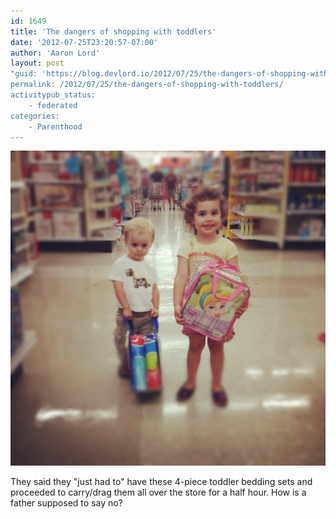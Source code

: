 ```yaml
---
id: 1649
title: 'The dangers of shopping with toddlers'
date: '2012-07-25T23:20:57-07:00'
author: 'Aaron Lord'
layout: post
"guid: 'https://blog.devlord.io/2012/07/25/the-dangers-of-shopping-with-toddlers/'
permalink: /2012/07/25/the-dangers-of-shopping-with-toddlers/
activitypub_status:
    - federated
categories:
    - Parenthood
---
```


<a href="/assets/img/2012/07/20120726-001809.jpg"><img src="/assets/img/2012/07/20120726-001809.jpg" alt="20120726-001809.jpg" class="alignnone size-full" /></a>

They said they "just had to" have these 4-piece toddler bedding sets and proceeded to carry/drag them all over the store for a half hour. How is a father supposed to say no?